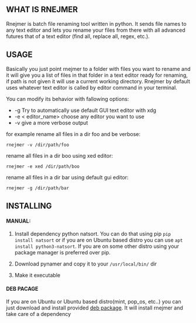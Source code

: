WHAT IS RNEJMER
-
Rnejmer is batch file renaming tool written in python. It sends file names to any text editor and lets you rename your files from there with all advanced futures that of a text editor (find all, replace all, regex, etc.).

 USAGE
-
Basically you just point rnejmer to a folder with files you want to rename and it will give you a list of files in that folder in a text editor ready for renaming, if path is not given it will use a current working directory. Rnejmer by default uses whatever text editor is called by editor command in your terminal.

You can modify its behavior with fallowing options:

* -g Try to automatically use default GUI text editor with xdg
* -e < editor_name> choose any editor you want to use
* -v give a more verbose output
	
for example rename all files in a dir foo and be verbose:

	rnejmer -v /dir/path/foo

rename all files in a dir boo using xed editor:
	
	rnejmer -e xed /dir/path/boo

rename all files in a dir bar using default gui editor:

	rnejmer -g /dir/path/bar 

INSTALLING
-
#### MANUAL:

1. Install dependency python natsort. You can do that using pip `pip install natsort` or if you are on Ubuntu based distro you can use `apt install python3-natsort`. If you are on some other distro using your package manager is preferred over pip.

2. Download pynamer and copy it to your `/usr/local/bin/` dir
3. Make it executable

#### DEB PACAGE
If you are on Ubuntu or Ubuntu based distro(mint, pop_os, etc..) you can just download and install provided [deb package](https://github.com/rogvuc/rnejmer/releases). It will install rnejmer and take care of a dependency
